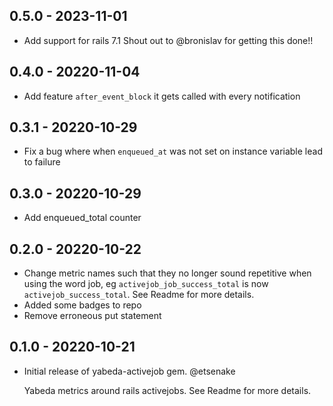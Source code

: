 ## 0.5.0 - 2023-11-01
- Add support for rails 7.1 Shout out to @bronislav for getting this done!! 

## 0.4.0 - 20220-11-04

- Add feature `after_event_block` it gets called with every notification

## 0.3.1 - 20220-10-29

- Fix a bug where when `enqueued_at` was not set on instance variable lead to failure

## 0.3.0 - 20220-10-29

- Add enqueued_total counter

## 0.2.0 - 20220-10-22

- Change metric names such that they no longer sound repetitive when using the word job, eg `activejob_job_success_total` is now `activejob_success_total`. See Readme for more details.
- Added some badges to repo
- Remove erroneous put statement

## 0.1.0 - 20220-10-21

- Initial release of yabeda-activejob gem. @etsenake

  Yabeda metrics around rails activejobs. See Readme for more details.
